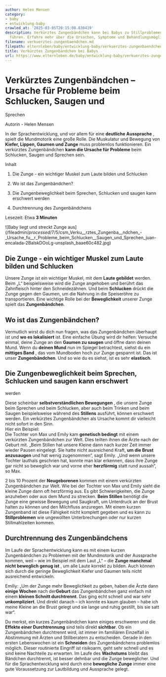 ```yaml
---
author: Helen Mensen
category:
- baby
- entwicklung-baby
crawled_at: '2025-03-05T20:15:08.830419'
description: Verkürztes Zungenbändchen kann bei Babys zu Stillproblemen und Sprachentwicklungsstörungen
  führen. Erfahre mehr über die Ursachen, Symptome und Behandlungsmöglichkeiten!
filename: verkuerztes-zungenbaendchen.md
filepath: elternleben/baby/entwicklung-baby/verkuerztes-zungenbaendchen.md
title: Verkürztes Zungenbändchen bei Babys
url: https://www.elternleben.de/baby/entwicklung-baby/verkuerztes-zungenbaendchen/
---
```


#  Verkürztes Zungenbändchen – Ursache für Probleme beim Schlucken, Saugen und
Sprechen

Autorin - Helen Mensen

In der Sprachentwicklung, und vor allem für eine **deutliche Aussprache** ,
spielt die Mundmotorik eine große Rolle. Die Muskulatur und Bewegung von
**Kiefer, Lippen, Gaumen und Zunge** muss problemlos funktionieren. Ein
verkürztes Zungenbändchen **kann die Ursache für Probleme** beim Schlucken,
Saugen und Sprechen sein.

Inhalt

1. Die Zunge - ein wichtiger Muskel zum Laute bilden und Schlucken

2. Wo ist das Zungenbändchen?

3. Die Zungenbeweglichkeit beim Sprechen, Schlucken und saugen kann erschwert werden

4. Durchtrennung des Zungenbändchens

Lesezeit: Etwa **3 Minuten**

![Baby liegt und streckt Zunge
aus](/fileadmin/_processed_/7/5/csm_Verku__rztes_Zungenba__ndchen_-
_Ursache_fu__r_Probleme_beim_Schlucken__Saugen_und_Sprechen_juan-
encalada-2BalskDOoLg-unsplash_baae60c482.jpg)

##  Die Zunge - ein wichtiger Muskel zum Laute bilden und Schlucken

Unsere Zunge ist ein wichtiger Muskel, mit dem **Laute gebildet** werden. Beim
„L“ beispielsweise wird die Zunge angehoben und berührt das Zahnfleisch hinter
den Schneidezähnen. Und beim **Schlucken** drückt die Zunge gegen den Gaumen,
um die Nahrung in die Speiseröhre zu transportieren. Eine wichtige Rolle bei
der **Beweglichkeit** unserer Zunge spielt das **Zungenbändchen**.

##  Wo ist das Zungenbändchen?

Vermutlich wirst du dich nun fragen, was das Zungenbändchen überhaupt ist und
**wo es lokalisiert** ist. Eine einfache Übung wird dir helfen: Versuche
einmal, deine Zunge an den **Gaumen zu saugen** und öffne dann deinen Mund.
Wenn du **deinen Mund** nun im Spiegel betrachtest, siehst du ein **mittiges
Band** , das vom Mundboden hoch zur Zunge gespannt ist. Das ist unser
**Zungenbändchen**. Und so wie du es siehst, ist es sehr **elastisch**.

##  Die Zungenbeweglichkeit beim Sprechen, Schlucken und saugen kann erschwert
werden

Diese scheinbar **selbstverständlichen Bewegungen** , die unsere Zunge beim
Sprechen und beim Schlucken, aber auch beim Trinken und beim Saugen
beispielsweise während des **Stillens** ausführt, können erschwert werden. Ein
verkürztes Zungenbändchen als Ursache kommt dir vielleicht nicht sofort in den
Sinn.  
Hier ein Beispiel:  
Die Tochter von Max und Emily kam **genetisch bedingt** mit einem verkürzten
Zungenbändchen zur Welt. Dies teilten ihnen die Ärzte nach der Geburt mit.
„Beim Stillen hat unsere Kleine dann nach kurzer Zeit immer wieder Pausen
eingelegt. Sie hatte nicht ausreichend Kraft, **um die Brust anzusaugen** und
hat wenig zugenommen“, sagt Emily. „Und wenn unsere Tochter lauthals geschrien
hat, konnte man klar erkennen, dass ihre Zunge gar nicht so beweglich war und
vorne eher **herzförmig** statt rund aussah“, so Max.  
  
2 bis 10 Prozent der **Neugeborenen** kommen mit einem verkürzten
Zungenbändchen zur Welt. Wie bei der Tochter von Max und Emily sieht die
kleine Zunge dann oft herzförmig aus. Es gibt Schwierigkeiten, die Zunge
anzuheben oder aus dem Mund zu strecken. **Beim Stillen** benötigt die Zunge
eine gewisse Bewegung und Saugkraft, um Unterdruck an der Brust halten zu
können und den Milchfluss anzuregen. Mit einem kurzen Zungenband ist diese
Fähigkeit nicht komplett gegeben und es kann zu **Stillproblemen** wie
ungewollten Unterbrechungen oder nur kurzen Stillmahlzeiten kommen.  
  

##  Durchtrennung des Zungenbändchens

Im Laufe der Sprachentwicklung kann es mit einem kurzen Zungenbändchen zu
Problemen mit der Mundmotorik und der Aussprache kommen, weil – wie im
Beispiel mit dem Laut „L“ – die **Zunge manchmal nicht beweglich genug ist** ,
um alle Laute korrekt zu bilden. Auch können sich durch die geringe
Beweglichkeit Kiefer und Gaumen teils nicht ausreichend entwickeln.  
  
Emiliy: „Um der Zunge mehr Beweglichkeit zu geben, haben die Ärzte dann
**einige Wochen** nach der**Geburt** das Zungenbändchen ganz einfach mit einem
**kleinen Schnitt durchtrennt**. Das ging echt schnell und war sehr
**unkompliziert**. Und direkt danach – ich konnte es kaum glauben – habe ich
meine Kleine an die Brust gelegt und sie lange und ruhig gestillt, bis sie
satt war“.  
  
Du merkst, ein kurzes Zungenbändchen kann einiges erschweren und die **Effekte
einer Durchtrennung** sind teils direkt **sichtbar**. Ob ein Zungenbändchen
durchtrennt wird, ist immer im familiären Einzelfall in Abstimmung mit Ärzten
und Stillberatern zu entscheiden. Gerade in den ersten Lebenswochen ist ein
**Schneiden** des Zungenbändchens problemlos möglich. Dieser routinierte
Eingriff ist risikoarm, geht sehr schnell und es sind keine Nachteile zu
erwarten. Im Laufe des **Wachstums** bleibt das Bändchen durchtrennt, ist
besser dehnbar und die Zunge beweglicher. Und für die Sprachentwicklung wird
durch eine **bewegliche Zunge** immer eine gute Voraussetzung zur Lautbildung
und Aussprache gelegt.

